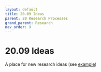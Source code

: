 ```yaml
---
layout: default
title: 20.09 Ideas
parent: 20 Research Processes
grand_parent: Research
nav_order: 9
---
```


# 20.09 Ideas

A place for new research ideas (see [example](https://intranet.neuro.polymtl.ca/ideas-for-cool-projects.html))